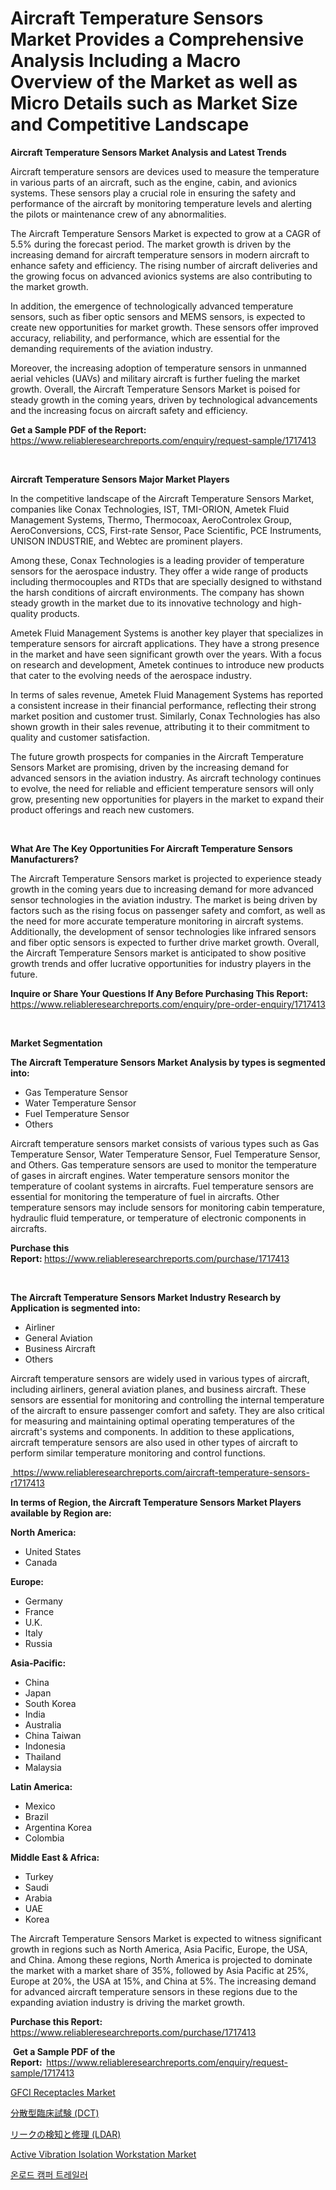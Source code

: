 <p><h1>Aircraft Temperature Sensors Market Provides a Comprehensive Analysis Including a Macro Overview of the Market as well as Micro Details such as Market Size and Competitive Landscape</h1></p><p><strong>Aircraft Temperature Sensors Market Analysis and Latest Trends</strong></p>
<p><p>Aircraft temperature sensors are devices used to measure the temperature in various parts of an aircraft, such as the engine, cabin, and avionics systems. These sensors play a crucial role in ensuring the safety and performance of the aircraft by monitoring temperature levels and alerting the pilots or maintenance crew of any abnormalities.</p><p>The Aircraft Temperature Sensors Market is expected to grow at a CAGR of 5.5% during the forecast period. The market growth is driven by the increasing demand for aircraft temperature sensors in modern aircraft to enhance safety and efficiency. The rising number of aircraft deliveries and the growing focus on advanced avionics systems are also contributing to the market growth.</p><p>In addition, the emergence of technologically advanced temperature sensors, such as fiber optic sensors and MEMS sensors, is expected to create new opportunities for market growth. These sensors offer improved accuracy, reliability, and performance, which are essential for the demanding requirements of the aviation industry.</p><p>Moreover, the increasing adoption of temperature sensors in unmanned aerial vehicles (UAVs) and military aircraft is further fueling the market growth. Overall, the Aircraft Temperature Sensors Market is poised for steady growth in the coming years, driven by technological advancements and the increasing focus on aircraft safety and efficiency.</p></p>
<p><strong>Get a Sample PDF of the Report:&nbsp;</strong> <a href="https://www.reliableresearchreports.com/enquiry/request-sample/1717413">https://www.reliableresearchreports.com/enquiry/request-sample/1717413</a></p>
<p>&nbsp;</p>
<p><strong>Aircraft Temperature Sensors Major Market Players</strong></p>
<p><p>In the competitive landscape of the Aircraft Temperature Sensors Market, companies like Conax Technologies, IST, TMI-ORION, Ametek Fluid Management Systems, Thermo, Thermocoax, AeroControlex Group, AeroConversions, CCS, First-rate Sensor, Pace Scientific, PCE Instruments, UNISON INDUSTRIE, and Webtec are prominent players.</p><p>Among these, Conax Technologies is a leading provider of temperature sensors for the aerospace industry. They offer a wide range of products including thermocouples and RTDs that are specially designed to withstand the harsh conditions of aircraft environments. The company has shown steady growth in the market due to its innovative technology and high-quality products.</p><p>Ametek Fluid Management Systems is another key player that specializes in temperature sensors for aircraft applications. They have a strong presence in the market and have seen significant growth over the years. With a focus on research and development, Ametek continues to introduce new products that cater to the evolving needs of the aerospace industry.</p><p>In terms of sales revenue, Ametek Fluid Management Systems has reported a consistent increase in their financial performance, reflecting their strong market position and customer trust. Similarly, Conax Technologies has also shown growth in their sales revenue, attributing it to their commitment to quality and customer satisfaction.</p><p>The future growth prospects for companies in the Aircraft Temperature Sensors Market are promising, driven by the increasing demand for advanced sensors in the aviation industry. As aircraft technology continues to evolve, the need for reliable and efficient temperature sensors will only grow, presenting new opportunities for players in the market to expand their product offerings and reach new customers.</p></p>
<p>&nbsp;</p>
<p><strong>What Are The Key Opportunities For Aircraft Temperature Sensors Manufacturers?</strong></p>
<p><p>The Aircraft Temperature Sensors market is projected to experience steady growth in the coming years due to increasing demand for more advanced sensor technologies in the aviation industry. The market is being driven by factors such as the rising focus on passenger safety and comfort, as well as the need for more accurate temperature monitoring in aircraft systems. Additionally, the development of sensor technologies like infrared sensors and fiber optic sensors is expected to further drive market growth. Overall, the Aircraft Temperature Sensors market is anticipated to show positive growth trends and offer lucrative opportunities for industry players in the future.</p></p>
<p><strong>Inquire or Share Your Questions If Any Before Purchasing This Report:</strong> <a href="https://www.reliableresearchreports.com/enquiry/pre-order-enquiry/1717413">https://www.reliableresearchreports.com/enquiry/pre-order-enquiry/1717413</a></p>
<p>&nbsp;</p>
<p><strong>Market Segmentation</strong></p>
<p><strong>The Aircraft Temperature Sensors Market Analysis by types is segmented into:</strong></p>
<p><ul><li>Gas Temperature Sensor</li><li>Water Temperature Sensor</li><li>Fuel Temperature Sensor</li><li>Others</li></ul></p>
<p><p>Aircraft temperature sensors market consists of various types such as Gas Temperature Sensor, Water Temperature Sensor, Fuel Temperature Sensor, and Others. Gas temperature sensors are used to monitor the temperature of gases in aircraft engines. Water temperature sensors monitor the temperature of coolant systems in aircrafts. Fuel temperature sensors are essential for monitoring the temperature of fuel in aircrafts. Other temperature sensors may include sensors for monitoring cabin temperature, hydraulic fluid temperature, or temperature of electronic components in aircrafts.</p></p>
<p><strong>Purchase this Report:&nbsp;</strong><a href="https://www.reliableresearchreports.com/purchase/1717413">https://www.reliableresearchreports.com/purchase/1717413</a></p>
<p>&nbsp;</p>
<p><strong>The Aircraft Temperature Sensors Market Industry Research by Application is segmented into:</strong></p>
<p><ul><li>Airliner</li><li>General Aviation</li><li>Business Aircraft</li><li>Others</li></ul></p>
<p><p>Aircraft temperature sensors are widely used in various types of aircraft, including airliners, general aviation planes, and business aircraft. These sensors are essential for monitoring and controlling the internal temperature of the aircraft to ensure passenger comfort and safety. They are also critical for measuring and maintaining optimal operating temperatures of the aircraft's systems and components. In addition to these applications, aircraft temperature sensors are also used in other types of aircraft to perform similar temperature monitoring and control functions.</p></p>
<p><a href="https://www.reliableresearchreports.com/aircraft-temperature-sensors-r1717413">&nbsp;https://www.reliableresearchreports.com/aircraft-temperature-sensors-r1717413</a></p>
<p><strong>In terms of Region, the Aircraft Temperature Sensors Market Players available by Region are:</strong></p>
<p>
    <p> <strong> North America: </strong>
        <ul>
            <li>United States</li>
            <li>Canada</li>
        </ul>
        </p> 
    <p> <strong> Europe: </strong>
        <ul>
            <li>Germany</li>
            <li>France</li>
            <li>U.K.</li>
            <li>Italy</li>
            <li>Russia</li>
        </ul>
        </p> 
    <p> <strong> Asia-Pacific: </strong>
        <ul>
            <li>China</li>
            <li>Japan</li>
            <li>South Korea</li>
            <li>India</li>
            <li>Australia</li>
            <li>China Taiwan</li>
            <li>Indonesia</li>
            <li>Thailand</li>
            <li>Malaysia</li>
        </ul>
        </p> 
    <p> <strong> Latin America: </strong>
        <ul>
            <li>Mexico</li>
            <li>Brazil</li>
            <li>Argentina Korea</li>
            <li>Colombia</li>
        </ul>
        </p> 
    <p> <strong> Middle East & Africa: </strong>
        <ul>
            <li>Turkey</li>
            <li>Saudi</li>
            <li>Arabia</li>
            <li>UAE</li>
            <li>Korea</li>
        </ul>
    </p>
    </p>
<p><p>The Aircraft Temperature Sensors Market is expected to witness significant growth in regions such as North America, Asia Pacific, Europe, the USA, and China. Among these regions, North America is projected to dominate the market with a market share of 35%, followed by Asia Pacific at 25%, Europe at 20%, the USA at 15%, and China at 5%. The increasing demand for advanced aircraft temperature sensors in these regions due to the expanding aviation industry is driving the market growth.</p></p>
<p><strong>Purchase this Report: </strong><a href="https://www.reliableresearchreports.com/purchase/1717413">https://www.reliableresearchreports.com/purchase/1717413</a></p>
<p>&nbsp;<strong>Get a Sample PDF of the Report:&nbsp;&nbsp;</strong><a href="https://www.reliableresearchreports.com/enquiry/request-sample/1717413">https://www.reliableresearchreports.com/enquiry/request-sample/1717413</a></p>
<p><strong></strong></p>
<p><p><a href="https://issuu.com/reportprime-2/docs/gfci-receptacles-market-size-2030.pptx">GFCI Receptacles Market</a></p><p><a href="https://github.com/deonnorth8/Market-Research-Report-List-1/blob/main/4033868120680.md">分散型臨床試験 (DCT)</a></p><p><a href="https://github.com/Sophiaard2003/Market-Research-Report-List-2/blob/main/1267671120679.md">リークの検知と修理 (LDAR)</a></p><p><a href="https://github.com/ChiragRP21/Market-Research-Report-List-5/blob/main/active-vibration-isolation-workstation-market.md">Active Vibration Isolation Workstation Market</a></p><p><a href="https://github.com/TimmyMann6767/Market-Research-Report-List-2/blob/main/9031271112721.md">온로드 캠퍼 트레일러</a></p></p>